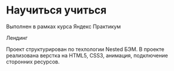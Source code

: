 # Научиться учиться 
Выполнен в рамках курса Яндекс Практикум
 
Лендинг 

Проект структурирован по техлологии Nested БЭМ.
В проекте реализована верстка на HTML5, CSS3, анимация, подключение сторонних ресурсов.
